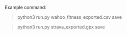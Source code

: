 Example command:

> python3 run.py wahoo_fitness_exported.csv save

> python3 run.py strava_exported.gpx save

